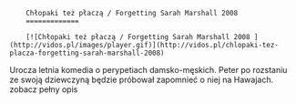 
        Chłopaki też płaczą / Forgetting Sarah Marshall 2008 
        =============
        
        [![Chłopaki też płaczą / Forgetting Sarah Marshall 2008 ](http://vidos.pl/images/player.gif)](http://vidos.pl/chlopaki-tez-placza-forgetting-sarah-marshall-2008)
        
        
 Urocza letnia komedia o perypetiach damsko-męskich. Peter po rozstaniu ze swoją dziewczyną będzie próbował zapomnieć o niej na Hawajach. zobacz pełny opis
    
